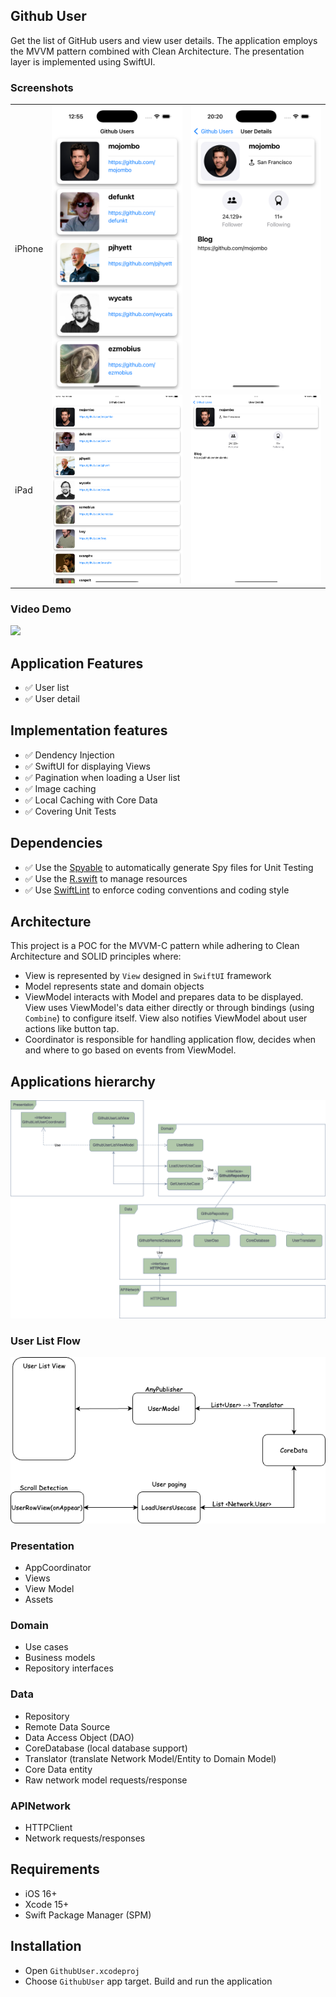 ## Github User
Get the list of GitHub users and view user details. The application employs the MVVM pattern combined with Clean Architecture. The presentation layer is implemented using SwiftUI.

### Screenshots
|   |   |   |
|----|------------|------------|
| iPhone | ![](/assets/iPhone_user_list.png) | ![](/assets/iPhone_user_detail.png)|
| iPad | ![](/assets/iPad_user_list.png) | ![](/assets/iPad_user_detail.png) |

### Video Demo
![](/assets/video_demo.gif)

## Application Features
- ✅ User list
- ✅ User detail

## Implementation features
- ✅ Dendency Injection
- ✅ SwiftUI for displaying Views
- ✅ Pagination when loading a User list
- ✅ Image caching
- ✅ Local Caching with Core Data
- ✅ Covering Unit Tests

## Dependencies
- ✅ Use the [Spyable](https://github.com/Matejkob/swift-spyable) to automatically generate Spy files for Unit Testing
- ✅ Use the [R.swift](https://github.com/mac-cain13/R.swift) to manage resources
- ✅ Use [SwiftLint](https://github.com/realm/SwiftLint) to enforce coding conventions and coding style

## Architecture
This project is a POC for the MVVM-C pattern while adhering to Clean Architecture and SOLID principles where:
- View is represented by `View` designed in `SwiftUI` framework
- Model represents state and domain objects
- ViewModel interacts with Model and prepares data to be displayed. View uses ViewModel's data either directly or through bindings (using `Combine`) to configure itself. View also notifies ViewModel about user actions like button tap.
- Coordinator is responsible for handling application flow, decides when and where to go based on events from ViewModel.

## Applications hierarchy
![](/assets/applications_architecture.png)

### User List Flow
![](/assets/user_list_flow.png)

### Presentation
- AppCoordinator
- Views
- View Model
- Assets
### Domain
- Use cases
- Business models
- Repository interfaces
### Data
- Repository
- Remote Data Source
- Data Access Object (DAO)
- CoreDatabase (local database support)
- Translator (translate Network Model/Entity to Domain Model)
- Core Data entity
- Raw network model requests/response
### APINetwork
- HTTPClient
- Network requests/responses

## Requirements
- iOS 16+
- Xcode 15+
- Swift Package Manager (SPM)

## Installation
- Open `GithubUser.xcodeproj`
- Choose `GithubUser` app target. Build and run the application